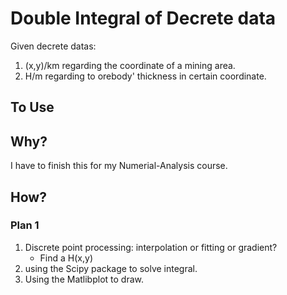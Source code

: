 # Double Integral of Decrete data
Given decrete datas:
1. (x,y)/km regarding the coordinate of a mining area.
2. H/m  regarding to orebody' thickness in certain coordinate.
## To Use

## Why?
I have to finish this for my Numerial-Analysis course.

## How?
### Plan 1
1. Discrete point processing: interpolation or fitting or gradient?
   - Find a H(x,y) 
2. using the Scipy package to solve integral.
3. Using the Matlibplot to draw.
